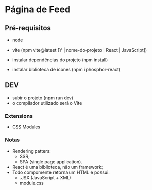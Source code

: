 # Página de Feed

## Pré-requisitos

- node
- vite (npm vite@latest [Y | nome-do-projeto | React | JavaScript])

- instalar dependências do projeto (npm install)

- instalar biblioteca de ícones (npm i phosphor-react)

## DEV

- subir o projeto (npm run dev)
- o compilador utilizado será o Vite

### Extensions

- CSS Modules

### Notas

- Rendering patters:
  - SSR;
  - SPA (single page application).
- React é uma biblioteca, não um framework;
- Todo compomente retorna um HTML e possui:
  - .JSX (JavaScript + XML)
  - module.css
